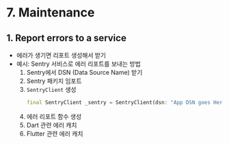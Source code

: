 # 7. Maintenance

## 1. Report errors to a service

- 에러가 생기면 리포트 생성해서 받기
- 예시: Sentry 서비스로 에러 리포트를 보내는 방법
  1. Sentry에서 DSN (Data Source Name) 받기
  2. Sentry 패키지 임포트
  3. `SentryClient` 생성
     ```dart
     final SentryClient _sentry = SentryClient(dsn: "App DSN goes Here");
     ```
  4. 에러 리포트 함수 생성
  5. Dart 관련 에러 캐치
  6. Flutter 관련 에러 캐치
